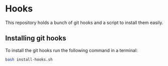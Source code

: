 # Hooks
This repository holds a bunch of git hooks and a script to install them easily.

## Installing git hooks
To install the git hooks run the following command in a terminal:
```bash
bash install-hooks.sh
```
